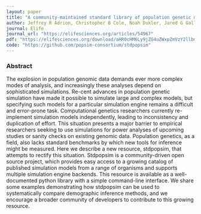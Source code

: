 ```yaml
---
layout: paper
title: "A community-maintained standard library of population genetic models"
author: Jeffrey R Adrion, Christopher B Cole, Noah Dukler, Jared G Galloway, Ariella L Gladstein, Graham Gower, Christopher C Kyriazis, Aaron P Ragsdale, Georgia Tsambos, Franz Baumdicker, Jedidiah Carlson, Reed A Cartwright, Arun Durvasula, Ilan Gronau, Bernard Y Kim, Patrick McKenzie, Philipp W Messer, Ekaterina Noskova, Diego Ortega Del Vecchyo, Fernando Racimo, Travis J Struck, Simon Gravel, Ryan N Gutenkunst, Kirk E Lohmueller, Peter L Ralph, Daniel R Schrider, Adam Siepel, Jerome Kelleher, Andrew D Kern
journal: Elife
journal_url: "https://elifesciences.org/articles/54967"
pdf: "https://elifesciences.org/download/aHR0cHM6Ly9jZG4uZWxpZmVzY2llbmNlcy5vcmcvYXJ0aWNsZXMvNTQ5NjcvZWxpZmUtNTQ5NjctdjIucGRmP2Nhbm9uaWNhbFVyaT1odHRwczovL2VsaWZlc2NpZW5jZXMub3JnL2FydGljbGVzLzU0OTY3/elife-54967-v2.pdf?_hash=Xi8YfveP%2BRenDc6P4sgdqG%2Bh8cQd47PZ%2BE8YCuEK8p8%3D"
code: "https://github.com/popsim-consortium/stdpopsim"
---
```


### Abstract

The explosion in population genomic data demands ever more complex modes of analysis, and increasingly these analyses depend on sophisticated simulations. Re-cent advances in population genetic simulation have made it possible to simulate large and complex models, but specifying such models for a particular simulation engine remains a difficult and error-prone task. Computational genetics researchers currently re-implement simulation models independently, leading to inconsistency and duplication of effort. This situation presents a major barrier to empirical researchers seeking to use simulations for power analyses of upcoming studies or sanity checks on existing genomic data. Population genetics, as a field, also lacks standard benchmarks by which new tools for inference might be measured. Here we describe a new resource, stdpopsim, that attempts to rectify this situation. Stdpopsim is a community-driven open source project, which provides easy access to a growing catalog of published simulation models from a range of organisms and supports multiple simulation engine backends. This resource is available as a well-documented python library with a simple command-line interface. We share some examples demonstrating how stdpopsim can be used to systematically compare demographic inference methods, and we encourage a broader community of developers to contribute to this growing resource.

